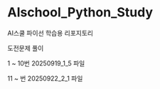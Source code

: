 # AIschool_Python_Study
AI스쿨 파이선 학습용 리포지토리

도전문제 풀이 

1 ~ 10번 20250919_1_5 파일

11 ~ 번 20250922_2_1 파일
